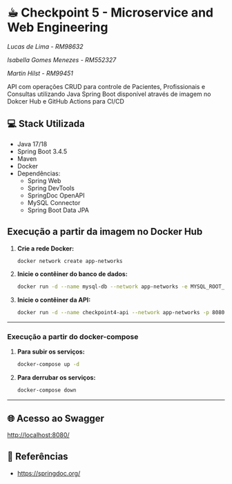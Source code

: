 # ☕︎ Checkpoint 5 - Microservice and Web Engineering
*Lucas de Lima - RM98632*

*Isabella Gomes Menezes - RM552327*

*Martin Hilst - RM99451*

API com operações CRUD para controle de Pacientes, Profissionais e Consultas utilizando Java Spring Boot disponível através de imagem no Dokcer Hub e GitHub Actions para CI/CD

## 💻 Stack Utilizada

- Java 17/18
- Spring Boot 3.4.5
- Maven
- Docker
- Dependências:
    - Spring Web
    - Spring DevTools
    - SpringDoc OpenAPI
    - MySQL Connector
    - Spring Boot Data JPA

## Execução a partir da imagem no Docker Hub

1.  **Crie a rede Docker:**
    ```bash
    docker network create app-networks
    ```

2.  **Inicie o contêiner do banco de dados:**
    ```bash
    docker run -d --name mysql-db --network app-networks -e MYSQL_ROOT_PASSWORD=root_pwd -e MYSQL_DATABASE=api -p 3306:3306 mysql:8.0
    ```

3.  **Inicie o contêiner da API:**
    ```bash
    docker run -d --name checkpoint4-api --network app-networks -p 8080:8080 -e DB_SERVER=mysql-db -e DB_DATABASE=api -e DB_USER=root -e DB_PASSWORD=root_pwd lucaslimb/checkpoint4:latest
    ```

---

### Execução a partir do docker-compose

1.  **Para subir os serviços:**
    ```bash
    docker-compose up -d
    ```

2.  **Para derrubar os serviços:**
    ```bash
    docker-compose down
    ```

---

## 🌐 Acesso ao Swagger

[http://localhost:8080/](http://localhost:8080/)

## 📓 Referências
- https://springdoc.org/
